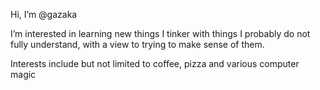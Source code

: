 Hi, I’m @gazaka

I’m interested in learning new things
I tinker with things I probably do not fully understand, with a view to trying to make sense of them. 

Interests include but not limited to coffee, pizza and various computer magic

<!---
gazaka/gazaka is a ✨ special ✨ repository because its `README.md` (this file) appears on your GitHub profile.
You can click the Preview link to take a look at your changes.
--->
